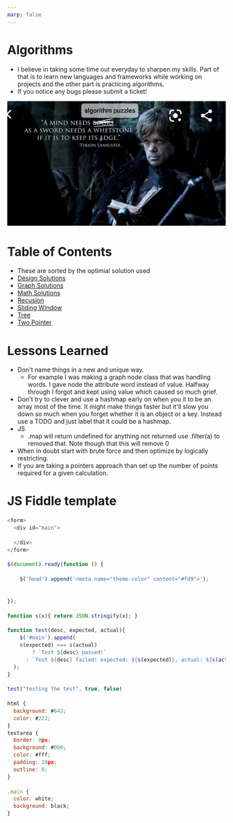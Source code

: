 ```yaml
---
marp: false
---
```


# Algorithms 
- I believe in taking some time out everyday to sharpen my skills. Part of that is to learn new languages and frameworks while working on projects and the other part is practicing algorithms. 
- If you notice any bugs please submit a ticket!




![img](img/sharpen.jpg)

# Table of Contents
- These are sorted by the optimial solution used
- [Design Solutions](https://github.com/frankhli843/algorithms/tree/master/Challenges/General%20Challenges/Design)
- [Graph Solutions](https://github.com/frankhli843/algorithms/tree/master/Challenges/General%20Challenges/Graph)
- [Math Solutions](https://github.com/frankhli843/algorithms/tree/master/Challenges/General%20Challenges/Math)
- [Recusion](https://github.com/frankhli843/algorithms/tree/master/Challenges/General%20Challenges/Recusion)
- [Sliding Window](https://github.com/frankhli843/algorithms/tree/master/Challenges/General%20Challenges/Sliding%20Window)
- [Tree](https://github.com/frankhli843/algorithms/tree/master/Challenges/General%20Challenges/Tree)
- [Two Pointer](https://github.com/frankhli843/algorithms/tree/master/Challenges/General%20Challenges/Two%20Pointer)

# Lessons Learned
- Don't name things in a new and unique way. 
    - For example I was making a graph node class that was handling words. I gave node the attribute word instead of value. Halfway through I forgot and kept using value which caused so much grief.
- Don't try to clever and use a hashmap early on when you it to be an array most of the time. It might make things faster but it'll slow you down so much when you forget whether it is an object or a key. Instead use a TODO and just label that it could be a hashmap.
- JS
    - .map will return undefined for anything not returned use .filter(a) to removed that. Note though that this will remove 0
- When in doubt start with brute force and then optimize by logically restricting.
- If you are taking a pointers approach than set up the number of points required for a given calculation.

# JS Fiddle template
```js
<form>
  <div id="main">
  
  </div>
</form>

$(document).ready(function () {

    $('head').append('<meta name="theme-color" content="#fd9">');
    

});

function s(x){ return JSON.stringify(x); }

function test(desc, expected, actual){
	$('#main').append(
  	s(expected) === s(actual)
    	? `Test ${desc} passed!`
      : `Test ${desc} failed! expected: ${s(expected)}, actual: ${s(actual)}`
  );
}

test("testing the test", true, false)

html {
  background: #643;
  color: #222;
}
textarea {
  border: 0px;
  background: #000;
  color: #fff;
  padding: 10px;
  outline: 0;
}

.main {
  color: white;
  background: black;
}
```
